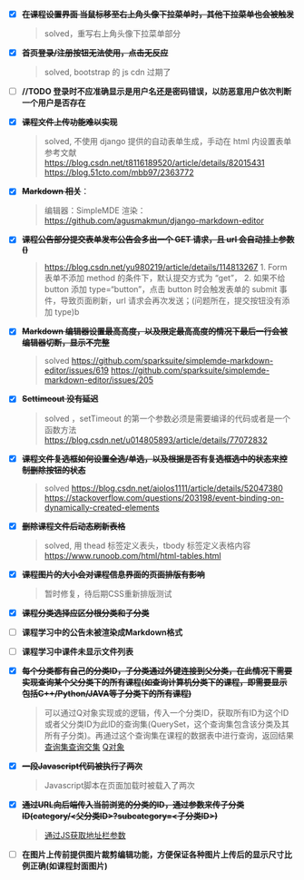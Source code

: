 - [x] **~~在课程设置界面 当鼠标移至右上角头像下拉菜单时，其他下拉菜单也会被触发~~**
    > solved，重写右上角头像下拉菜单部分
- [x] **~~首页登录/注册按钮无法使用，点击无反应~~**
     > solved, bootstrap 的 js cdn 过期了
- [ ] **//TODO 登录时不应准确显示是用户名还是密码错误，以防恶意用户依次判断一个用户是否存在**
- [x] **~~课程文件上传功能难以实现~~**  
    >   solved, 不使用 django 提供的自动表单生成，手动在 html 内设置表单
      参考文献 https://blog.csdn.net/t8116189520/article/details/82015431
      https://blog.51cto.com/mbb97/2363772

- [x] **~~Markdown 相关~~**：
    >  编辑器：SimpleMDE
      渲染：https://github.com/agusmakmun/django-markdown-editor

- [x] **~~课程公告部分提交表单发布公告会多出一个 GET 请求，且 url 会自动挂上参数()~~**
    >  https://blog.csdn.net/yu980219/article/details/114813267
       1. Form 表单不添加 method 的条件下，默认提交方式为 “get”，
       2. 如果不给 button 添加 type=“button”，点击 button 时会触发表单的 submit 事件，导致页面刷新，url 请求会再次发送；(问题所在，提交按钮没有添加 type)b

- [x] **~~Markdown 编辑器设置最高高度，以及限定最高高度的情况下最后一行会被编辑器切断，显示不完整~~**  
    >   solved
      https://github.com/sparksuite/simplemde-markdown-editor/issues/619
      https://github.com/sparksuite/simplemde-markdown-editor/issues/205

- [x] **~~Settimeout 没有延迟~~**  
    >   solved ，setTimeout 的第一个参数必须是需要编译的代码或者是一个函数方法
      https://blog.csdn.net/u014805893/article/details/77072832

- [x] **~~课程文件复选框如何设置全选/单选，以及根据是否有复选框选中的状态来控制删除按钮的状态~~**  
    >   solved
      https://blog.csdn.net/aiolos1111/article/details/52047380
      https://stackoverflow.com/questions/203198/event-binding-on-dynamically-created-elements

- [x] **~~删除课程文件后动态刷新表格~~**
    >  solved, 用 thead 标签定义表头，tbody 标签定义表格内容
      https://www.runoob.com/html/html-tables.html

- [x] **~~课程图片的大小会对课程信息界面的页面排版有影响~~**
    > 暂时修复，待后期CSS重新排版测试
- [x] ~~**课程分类选择应区分根分类和子分类**~~
- [ ] **课程学习中的公告未被渲染成Markdown格式**
- [ ] **课程学习中课件未显示文件列表**
- [x] ~~**每个分类都有自己的分类ID，子分类通过外键连接到父分类，在此情况下需要实现查询某个父分类下的所有课程(如查询计算机分类下的课程，即需要显示包括C++/Python/JAVA等子分类下的所有课程)**~~
    > 可以通过Q对象实现或的逻辑，传入一个分类ID，获取所有ID为这个ID或者父分类ID为此ID的查询集(QuerySet，这个查询集包含该分类及其所有子分类)。再通过这个查询集在课程的数据表中进行查询，返回结果
    [查询集查询交集](https://stackoverflow.com/questions/10473149/django-filter-on-queryset-intersection)
    [Q对象](https://www.liujiangblog.com/course/django/129)
- [x] ~~**一段Javascript代码被执行了两次**~~
    > Javascript脚本在页面加载时被载入了两次
- [x] ~~**通过URL向后端传入当前浏览的分类的ID，通过参数来传子分类ID(category/<父分类ID>?subcategory=<子分类ID>)**~~
    > [通过JS获取地址栏参数](https://www.cnblogs.com/jinshuo/p/8074052.html)
- [ ] **在图片上传前提供图片裁剪编辑功能，方便保证各种图片上传后的显示尺寸比例正确(如课程封面图片)**
    